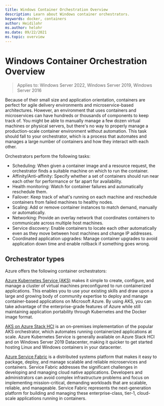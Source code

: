 ```yaml
---
title: Windows Container Orchestration Overview
description: Learn about Windows container orchestrators.
keywords: docker, containers
author: Heidilohr
ms.author: helohr
ms.date: 09/22/2021
ms.topic: overview
---
```

# Windows Container Orchestration Overview

> Applies to: Windows Server 2022, Windows Server 2019, Windows Server 2016

Because of their small size and application orientation, containers are perfect for agile delivery environments and microservice-based architectures. However, an environment that uses containers and microservices can have hundreds or thousands of components to keep track of. You might be able to manually manage a few dozen virtual machines or physical servers, but there's no way to properly manage a production-scale container environment without automation. This task should fall to your orchestrator, which is a process that automates and manages a large number of containers and how they interact with each other.

Orchestrators perform the following tasks:

- Scheduling: When given a container image and a resource request, the orchestrator finds a suitable machine on which to run the container.
- Affinity/Anti-affinity: Specify whether a set of containers should run near each other for performance or far apart for availability.
- Health monitoring: Watch for container failures and automatically reschedule them.
- Failover: Keep track of what's running on each machine and reschedule containers from failed machines to healthy nodes.
- Scaling: Add or remove container instances to match demand, manually or automatically.
- Networking: Provide an overlay network that coordinates containers to communicate across multiple host machines.
- Service discovery: Enable containers to locate each other automatically even as they move between host machines and change IP addresses.
- Coordinated application upgrades: Manage container upgrades to avoid application down time and enable rollback if something goes wrong.

## Orchestrator types

Azure offers the following container orchestrators: 

[Azure Kubernetes Service (AKS)](/azure/aks/) makes it simple to create, configure, and manage a cluster of virtual machines preconfigured to run containerized applications. This enables you to use your existing skills and draw upon a large and growing body of community expertise to deploy and manage container-based applications on Microsoft Azure. By using AKS, you can take advantage of the enterprise-grade features of Azure while still maintaining application portability through Kubernetes and the Docker image format.

[AKS on Azure Stack HCI](/azure-stack/aks-hci/overview) is an on-premises implementation of the popular AKS orchestrator, which automates running containerized applications at scale. Azure Kubernetes Service is generally available on Azure Stack HCI and on Windows Server 2019 Datacenter, making it quicker to get started hosting Linux and Windows containers in your datacenter.

[Azure Service Fabric](/azure/service-fabric/) is a distributed systems platform that makes it easy to package, deploy, and manage scalable and reliable microservices and containers. Service Fabric addresses the significant challenges in developing and managing cloud native applications. Developers and administrators can avoid complex infrastructure problems and focus on implementing mission-critical, demanding workloads that are scalable, reliable, and manageable. Service Fabric represents the next-generation platform for building and managing these enterprise-class, tier-1, cloud-scale applications running in containers.


